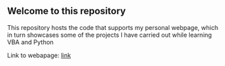 ## Welcome to this repository

This repository hosts the code that supports my personal webpage, which in turn showcases
some of the projects I have carried out while learning VBA and Python

Link to webapage: [link](https://rompelimbra.github.io/)
